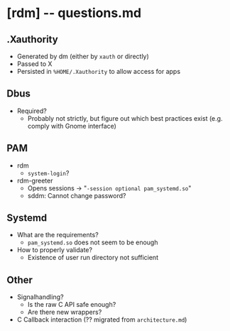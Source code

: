 # **[rdm]** -- questions.md

## .Xauthority
- Generated by dm (either by `xauth` or directly)
- Passed to X
- Persisted in `%HOME/.Xauthority` to allow access for apps

## Dbus
- Required?
    - Probably not strictly, but figure out which best practices exist (e.g. comply with Gnome interface)

## PAM
- rdm
    - `system-login`?
- rdm-greeter
    - Opens sessions -> "`-session optional pam_systemd.so`"
    - sddm: Cannot change password?

## Systemd
- What are the requirements?
    - `pam_systemd.so` does not seem to be enough
- How to properly validate?
    - Existence of user run directory not sufficient

## Other
- Signalhandling?
    - Is the raw C API safe enough?
    - Are there new wrappers?
- C Callback interaction (?? migrated from `architecture.md`)